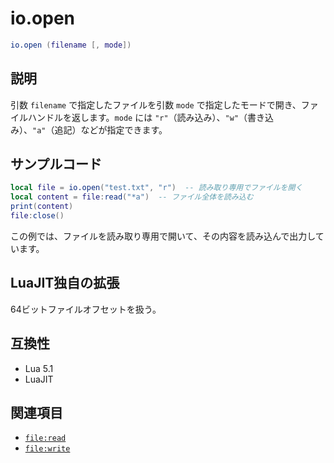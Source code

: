 # io.open

```lua
io.open (filename [, mode])
```

## 説明

引数 `filename` で指定したファイルを引数 `mode` で指定したモードで開き、ファイルハンドルを返します。`mode` には `"r"`（読み込み）、`"w"`（書き込み）、`"a"`（追記）などが指定できます。

## サンプルコード

```lua
local file = io.open("test.txt", "r")  -- 読み取り専用でファイルを開く
local content = file:read("*a")  -- ファイル全体を読み込む
print(content)
file:close()
```

この例では、ファイルを読み取り専用で開いて、その内容を読み込んで出力しています。

## LuaJIT独自の拡張

64ビットファイルオフセットを扱う。

## 互換性

- Lua 5.1
- LuaJIT

## 関連項目

- [`file:read`](file_read.md)
- [`file:write`](file_write.md)